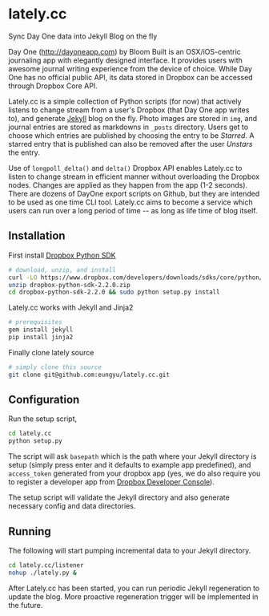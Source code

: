 lately.cc
=========
Sync Day One data into Jekyll Blog on the fly

Day One (http://dayoneapp.com) by Bloom Built is an OSX/iOS-centric journaling app with elegantly designed interface. It provides users with awesome journal writing experience from the device of choice. While Day One has no official public API, its data stored in Dropbox can be accessed through Dropbox Core API.

Lately.cc is a simple collection of Python scripts (for now) that actively listens to change stream from a user's Dropbox (that Day One app writes to), and generate [Jekyll](http://jekyllrb.com/) blog on the fly. Photo images are stored in ```img```, and journal entries are stored as markdowns in ```_posts``` directory. Users get to choose which entries are published by choosing the entry to be *Starred*. A starred entry that is published can also be removed after the user *Unstars* the entry.

Use of ```longpoll_delta()``` and ```delta()``` Dropbox API enables Lately.cc to listen to change stream in efficient manner without overloading the Dropbox nodes. Changes are applied as they happen from the app (1-2 seconds). There are dozens of DayOne export scripts on Github, but they are intended to be used as one time CLI tool. Lately.cc aims to become a service which users can run over a long period of time -- as long as life time of blog itself.

Installation
------------
First install [Dropbox Python SDK](https://www.dropbox.com/developers/core/sdks/python)
```bash
# download, unzip, and install
curl -LO https://www.dropbox.com/developers/downloads/sdks/core/python/dropbox-python-sdk-2.2.0.zip
unzip dropbox-python-sdk-2.2.0.zip
cd dropbox-python-sdk-2.2.0 && sudo python setup.py install
```

Lately.cc works with Jekyll and Jinja2
```bash
# prerequisites
gem install jekyll
pip install jinja2
```

Finally clone lately source
```bash
# simply clone this source
git clone git@github.com:eungyu/lately.cc.git
```

Configuration
-------------
Run the setup script, 
```bash
cd lately.cc
python setup.py
```
The script will ask ```basepath``` which is the path where your Jekyll directory is setup (simply press enter and it defaults to example app predefined), and ```access_token``` generated from your dropbox app (yes, we do also require you to register a developer app from [Dropbox Developer Console](https://www.dropbox.com/developers/apps)).

The setup script will validate the Jekyll directory and also generate necessary config and data directories.

Running
-------
The following will start pumping incremental data to your Jekyll directory.
```bash
cd lately.cc/listener
nohup ./lately.py &
```
After Lately.cc has been started, you can run periodic Jekyll regeneration to update the blog. More proactive regeneration trigger will be implemented in the future.
